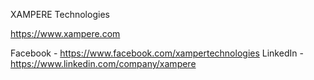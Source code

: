 XAMPERE Technologies

https://www.xampere.com

Facebook - https://www.facebook.com/xampertechnologies
LinkedIn - https://www.linkedin.com/company/xampere